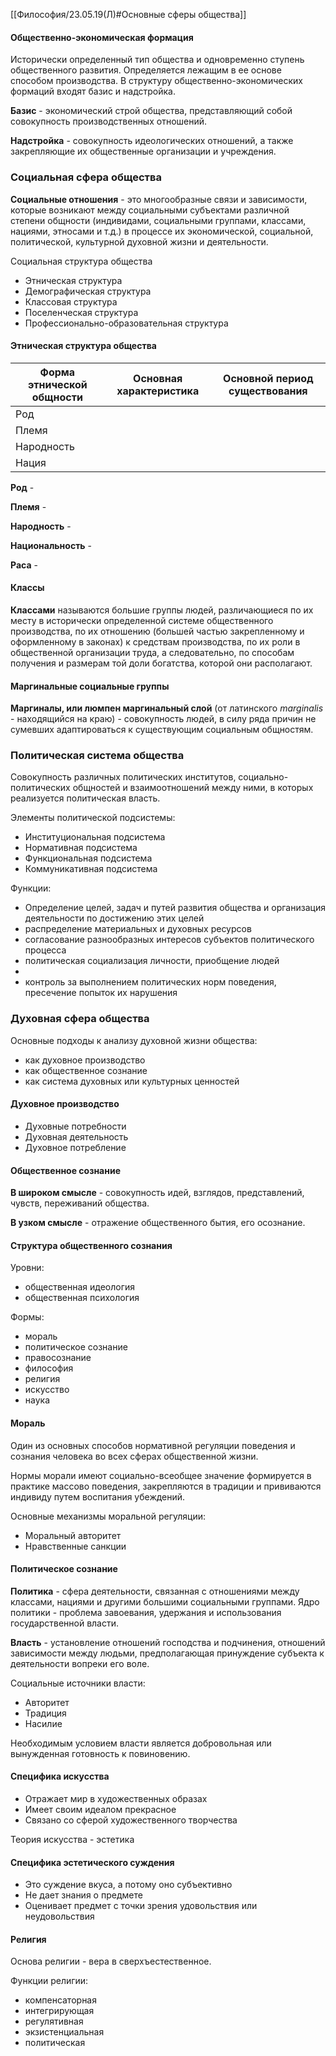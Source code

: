 [[Философия/23.05.19(Л)#Основные сферы общества]]
#### Общественно-экономическая формация
Исторически определенный тип общества и одновременно ступень общественного развития.
Определяется лежащим в ее основе способом производства.
В структуру общественно-экономических формаций входят базис и надстройка.

**Базис** - экономический строй общества, представляющий собой совокупность производственных отношений.

**Надстройка** - совокупность идеологических отношений, а также закрепляющие их общественные организации и учреждения.

### Социальная сфера общества
**Социальные отношения** - это многообразные связи и зависимости, которые возникают между социальными субъектами различной степени общности (индивидами, социальными группами, классами, нациями, этносами и т.д.) в процессе их экономической, социальной, политической, культурной духовной жизни и деятельности.

Социальная структура общества
- Этническая структура
- Демографическая структура
- Классовая структура
- Поселенческая структура
- Профессионально-образовательная структура

#### Этническая структура общества
Форма этнической общности | Основная характеристика | Основной период существования
---|---|---
Род|
Племя|
Народность|
Нация|

**Род** - 

**Племя** - 

**Народность** - 

**Национальность** - 

**Раса** - 

#### Классы
**Классами** называются большие группы людей, различающиеся по их месту в исторически определенной системе общественного производства, по их отношению (большей частью закрепленному и оформленному в законах) к средствам производства, по их роли в общественной организации труда, а следовательно, по способам получения и размерам той доли богатства, которой они располагают.

#### Маргинальные социальные группы
**Маргиналы, или люмпен маргинальный слой** (от латинского *marginalis* - находящийся на краю) - совокупность людей, в силу ряда причин не сумевших адаптироваться к существующим социальным общностям.

### Политическая система общества
Совокупность различных политических институтов, социально-политических общностей и взаимоотношений между ними, в которых реализуется политическая власть.

Элементы политической подсистемы:
- Институциональная подсистема
- Нормативная подсистема
- Функциональная подсистема
- Коммуникативная подсистема

Функции:
- Определение целей, задач и путей развития общества и организация деятельности по достижению этих целей
- распределение материальных и духовных ресурсов
- согласование разнообразных интересов субъектов политического процесса
- политическая социализация личности, приобщение людей
- 
- контроль за выполнением политических норм поведения, пресечение попыток их нарушения

### Духовная сфера общества
Основные подходы к анализу духовной жизни общества:
- как духовное производство
- как общественное сознание
- как система духовных или культурных ценностей

#### Духовное производство
- Духовные потребности
- Духовная деятельность
- Духовное потребление

#### Общественное сознание
**В широком смысле** - совокупность идей, взглядов, представлений, чувств, переживаний общества.

**В узком смысле** - отражение общественного бытия, его осознание.

#### Структура общественного сознания
Уровни:
- общественная идеология
- общественная психология

Формы:
- мораль
- политическое сознание
- правосознание
- философия
- религия
- искусство
- наука

#### Мораль
Один из основных способов нормативной регуляции поведения и сознания человека во всех сферах общественной жизни.

Нормы морали имеют социально-всеобщее значение формируется в практике массово поведения, закрепляются в традиции и прививаются индивиду путем воспитания убеждений.

Основные механизмы моральной регуляции:
- Моральный авторитет
- Нравственные санкции

#### Политическое сознание
**Политика** - сфера деятельности, связанная с отношениями между классами, нациями и другими большими социальными группами. Ядро политики - проблема завоевания, удержания и использования государственной власти.

**Власть** - установление отношений господства и подчинения, отношений зависимости между людьми, предполагающая принуждение субъекта к деятельности вопреки его воле.

Социальные источники власти:
- Авторитет
- Традиция
- Насилие

Необходимым условием власти является добровольная или вынужденная готовность к повиновению.

#### Специфика искусства
- Отражает мир в художественных образах
- Имеет своим идеалом прекрасное
- Связано со сферой художественного творчества

Теория искусства - эстетика

#### Специфика эстетического суждения
- Это суждение вкуса, а потому оно субъективно
- Не дает знания о предмете
- Оценивает предмет с точки зрения удовольствия или неудовольствия

#### Религия
Основа религии - вера в сверхъестественное.

Функции религии:
- компенсаторная
- интегрирующая
- регулятивная
- экзистенциальная
- политическая


